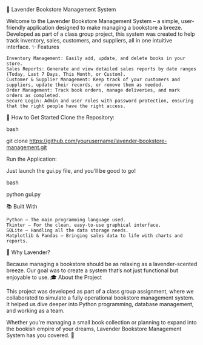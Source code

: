 🌸 Lavender Bookstore Management System

Welcome to the Lavender Bookstore Management System – a simple, user-friendly application designed to make managing a bookstore a breeze. Developed as part of a class group project, this system was created to help track inventory, sales, customers, and suppliers, all in one intuitive interface.
✨ Features

    Inventory Management: Easily add, update, and delete books in your store.
    Sales Reports: Generate and view detailed sales reports by date ranges (Today, Last 7 Days, This Month, or Custom).
    Customer & Supplier Management: Keep track of your customers and suppliers, update their records, or remove them as needed.
    Order Management: Track book orders, manage deliveries, and mark orders as completed.
    Secure Login: Admin and user roles with password protection, ensuring that the right people have the right access.

📖 How to Get Started
Clone the Repository:

bash

git clone https://github.com/yourusername/lavender-bookstore-management.git

Run the Application:

Just launch the gui.py file, and you’ll be good to go!

bash

python gui.py

📚 Built With

    Python – The main programming language used.
    Tkinter – For the clean, easy-to-use graphical interface.
    SQLite – Handling all the data storage needs.
    Matplotlib & Pandas – Bringing sales data to life with charts and reports.

🌟 Why Lavender?

Because managing a bookstore should be as relaxing as a lavender-scented breeze. Our goal was to create a system that’s not just functional but enjoyable to use.
🎓 About the Project

This project was developed as part of a class group assignment, where we collaborated to simulate a fully operational bookstore management system. It helped us dive deeper into Python programming, database management, and working as a team.

Whether you're managing a small book collection or planning to expand into the bookish empire of your dreams, Lavender Bookstore Management System has you covered. 🌿
